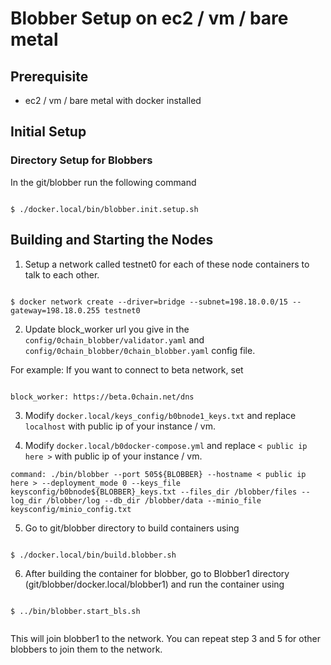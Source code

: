 # Blobber Setup on ec2 / vm / bare metal

## Prerequisite

- ec2 / vm / bare metal  with docker installed

## Initial Setup

  

### Directory Setup for Blobbers

  

In the git/blobber run the following command

  

```

$ ./docker.local/bin/blobber.init.setup.sh

```

  

## Building and Starting the Nodes

  
1. Setup a network called testnet0 for each of these node containers to talk to each other.
 
 ```

$ docker network create --driver=bridge --subnet=198.18.0.0/15 --gateway=198.18.0.255 testnet0

```
2. Update block_worker url you give in the `config/0chain_blobber/validator.yaml` and `config/0chain_blobber/0chain_blobber.yaml` config file.

For example: If you want to connect to beta network, set


```

block_worker: https://beta.0chain.net/dns

```
3. Modify `docker.local/keys_config/b0bnode1_keys.txt` and replace `localhost` with public ip of your instance / vm.

4. Modify `docker.local/b0docker-compose.yml` and replace `< public ip here >` with public ip of your instance / vm.


` command: ./bin/blobber --port 505${BLOBBER} --hostname < public ip here > --deployment_mode 0 --keys_file keysconfig/b0bnode${BLOBBER}_keys.txt --files_dir /blobber/files --log_dir /blobber/log --db_dir /blobber/data --minio_file keysconfig/minio_config.txt `
 

5. Go to git/blobber directory to build containers using 
  

```

$ ./docker.local/bin/build.blobber.sh

```
  

6. After building the container for blobber, go to Blobber1 directory (git/blobber/docker.local/blobber1) and run the container using

  

```

$ ../bin/blobber.start_bls.sh


```

This will join blobber1 to the network. You can repeat step 3 and 5 for other blobbers to join them to the network.

